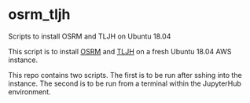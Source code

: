 # osrm_tljh
Scripts to install OSRM and TLJH on Ubuntu 18.04

This script is to install [OSRM](https://github.com/Project-OSRM/osrm-backend) and [TLJH](http://tljh.jupyter.org/en/latest/install/amazon.html) on a fresh Ubuntu 18.04 AWS instance.

This repo contains two scripts. The first is to be run after sshing into the instance. The second is to be run from a terminal within the JupyterHub environment.
